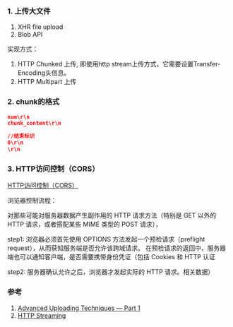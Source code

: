 ### 1. 上传大文件
1. XHR file upload
2. Blob API

实现方式：
1. HTTP Chunked 上传, 即使用http stream上传方式，它需要设置Transfer-Encoding头信息。
2. HTTP Multipart 上传

### 2. chunk的格式
```json
num\r\n
chunk_content\r\n

//结束标识
0\r\n 
\r\n
```

### 3. HTTP访问控制（CORS）
[HTTP访问控制（CORS）](https://developer.mozilla.org/zh-CN/docs/Web/HTTP/Access_control_CORS)

浏览器控制流程：

对那些可能对服务器数据产生副作用的 HTTP 请求方法（特别是 GET 以外的 HTTP 请求，或者搭配某些 MIME 类型的 POST 请求），

step1: 浏览器必须首先使用 OPTIONS 方法发起一个预检请求（preflight request），从而获知服务端是否允许该跨域请求。
在预检请求的返回中，服务器端也可以通知客户端，是否需要携带身份凭证（包括 Cookies 和 HTTP 认证

step2: 服务器确认允许之后，浏览器才发起实际的 HTTP 请求。相关数据）

### 参考
1. [Advanced Uploading Techniques — Part 1](http://creativejs.com/tutorials/advanced-uploading-techniques-part-1/index.html)
2. [HTTP Streaming](https://gist.github.com/CMCDragonkai/6bfade6431e9ffb7fe88)
